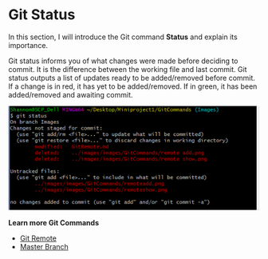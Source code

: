 # Git Status

In this section, I will introduce the Git command **Status** and explain its importance.

Git status informs you of what changes were made before deciding to commit. It is the difference between the working file and last commit. Git status outputs a list of updates ready to be added/removed before commit. If a change is in red, it has yet to be added/removed. If in green, it has been added/removed and awaiting commit.

![gitstatus](/images/images/GitCommands/gitstatus.png)

**Learn more Git Commands**
* [Git Remote](https://github.com/Shannon-NJIT/MiniProject1/blob/master/GitCommands/GitRemote.md)
* [Master Branch](https://github.com/Shannon-NJIT/MiniProject1/blob/master/GitCommands/MasterBranch.md)

